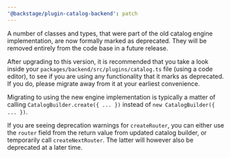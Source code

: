 ```yaml
---
'@backstage/plugin-catalog-backend': patch
---
```


A number of classes and types, that were part of the old catalog engine implementation, are now formally marked as deprecated. They will be removed entirely from the code base in a future release.

After upgrading to this version, it is recommended that you take a look inside your `packages/backend/src/plugins/catalog.ts` file (using a code editor), to see if you are using any functionality that it marks as deprecated. If you do, please migrate away from it at your earliest convenience.

Migrating to using the new engine implementation is typically a matter of calling `CatalogBuilder.create({ ... })` instead of `new CatalogBuilder({ ... })`.

If you are seeing deprecation warnings for `createRouter`, you can either use the `router` field from the return value from updated catalog builder, or temporarily call `createNextRouter`. The latter will however also be deprecated at a later time.
